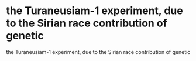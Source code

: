 # the Turaneusiam-1 experiment, due to the Sirian race contribution of genetic

the Turaneusiam-1 experiment, due to the Sirian race contribution of genetic